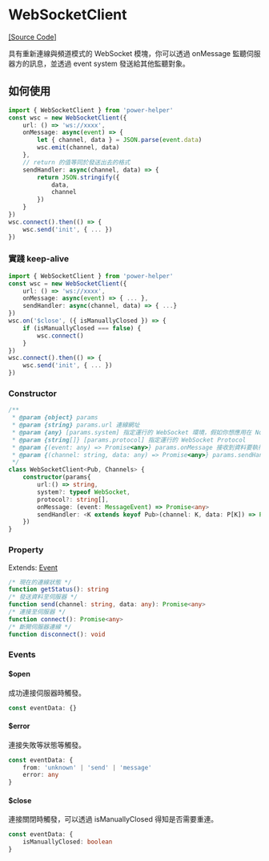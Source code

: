 # WebSocketClient

[[Source Code]](https://github.com/KHC-ZhiHao/PowerHelper/blob/master/lib/modules/websocket.ts)

具有重新連線與頻道模式的 WebSocket 模塊，你可以透過 onMessage 監聽伺服器方的訊息，並透過 event system 發送給其他監聽對象。

## 如何使用

```ts
import { WebSocketClient } from 'power-helper'
const wsc = new WebSocketClient({
    url: () => 'ws://xxxx',
    onMessage: async(event) => {
        let { channel, data } = JSON.parse(event.data)
        wsc.emit(channel, data)
    },
    // return 的值等同於發送出去的格式
    sendHandler: async(channel, data) => {
        return JSON.stringify({
            data,
            channel
        })
    }
})
wsc.connect().then(() => {
    wsc.send('init', { ... })
})
```

### 實踐 keep-alive

```ts
import { WebSocketClient } from 'power-helper'
const wsc = new WebSocketClient({
    url: () => 'ws://xxxx',
    onMessage: async(event) => { ... },
    sendHandler: async(channel, data) => { ...}
})
wsc.on('$close', ({ isManuallyClosed }) => {
    if (isManuallyClosed === false) {
        wsc.connect()
    }
})
wsc.connect().then(() => {
    wsc.send('init', { ... })
})
```

### Constructor

```ts
/**
 * @param {object} params
 * @param {string} params.url 連線網址
 * @param {any} [params.system] 指定運行的 WebSocket 環境，假如你想應用在 NodeJs 上必須設定此參數
 * @param {string[]} [params.protocol] 指定運行的 WebSocket Protocol
 * @param {(event: any) => Promise<any>} params.onMessage 接收到資料要執行什麼事
 * @param {(channel: string, data: any) => Promise<any>} params.sendHandler 發送資料前進行資料轉換
 */
class WebSocketClient<Pub, Channels> {
    constructor(params{
        url:() => string,
        system?: typeof WebSocket,
        protocol?: string[],
        onMessage: (event: MessageEvent) => Promise<any>
        sendHandler: <K extends keyof Pub>(channel: K, data: P[K]) => Promise<any>
    })
}
```

### Property

Extends: [Event](./event.md)

```ts
/* 現在的連線狀態 */
function getStatus(): string
/* 發送資料至伺服器 */
function send(channel: string, data: any): Promise<any>
/* 連接至伺服器 */
function connect(): Promise<any>
/* 斷開伺服器連線 */
function disconnect(): void
```

### Events

#### $open

成功連接伺服器時觸發。

```ts
const eventData: {}
```

#### $error

連接失敗等狀態等觸發。

```ts
const eventData: {
    from: 'unknown' | 'send' | 'message'
    error: any
}
```

#### $close

連接關閉時觸發，可以透過 isManuallyClosed 得知是否需要重連。

```ts
const eventData: {
    isManuallyClosed: boolean
}
```
